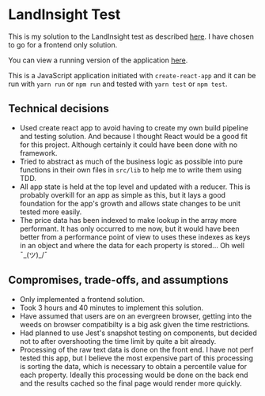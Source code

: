 
# LandInsight Test

This is my solution to the LandInsight test as described [here](https://github.com/landtechnologies/technical-challenge). I have chosen to go for a frontend only solution. 

You can view a running version of the application [here](https://build-jhpbtbsrne.now.sh/).

This is a JavaScript application initiated with `create-react-app` and it can be run with `yarn run` or `npm run` and tested with `yarn test` or `npm test`.

## Technical decisions

* Used create react app to avoid having to create my own build pipeline and testing solution. And because I thought React would be a good fit for this project. Although certainly it could have been done with no framework.
* Tried to abstract as much of the business logic as possible into pure functions in their own files in `src/lib` to help me to write them using TDD.
* All app state is held at the top level and updated with a reducer. This is probably overkill for an app as simple as this, but it lays a good foundation for the app's growth and allows state changes to be unit tested more easily.
* The price data has been indexed to make lookup in the array more performant. It has only occurred to me now, but it would have been better from a performance point of view to uses these indexes as keys in an object and where the data for each property is stored... Oh well ¯\_(ツ)_/¯

## Compromises, trade-offs, and assumptions

* Only implemented a frontend solution.
* Took 3 hours and 40 minutes to implement this solution.
* Have assumed that users are on an evergreen browser, getting into the weeds on browser compatibilty is a big ask given the time restrictions.
* Had planned to use Jest's snapshot testing on components, but decided not to after overshooting the time limit by quite a bit already.
* Processing of the raw text data is done on the front end. I have not perf tested this app, but I believe the most expensive part of this processing is sorting the data, which is necessary to obtain a percentile value for each property. Ideally this processing would be done on the back end and the results cached so the final page would render more quickly.